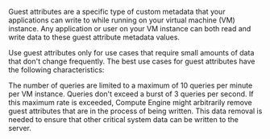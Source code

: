 Guest attributes are a specific type of custom metadata that your applications can write to while running on your virtual machine (VM) instance. Any application or user on your VM instance can both read and write data to these guest attribute metadata values.

Use guest attributes only for use cases that require small amounts of data that don't change frequently. The best use cases for guest attributes have the following characteristics:

The number of queries are limited to a maximum of 10 queries per minute per VM instance.
Queries don't exceed a burst of 3 queries per second. If this maximum rate is exceeded, Compute Engine might arbitrarily remove guest attributes that are in the process of being written. This data removal is needed to ensure that other critical system data can be written to the server.
